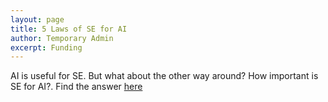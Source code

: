 ```yaml
---
layout: page
title: 5 Laws of SE for AI
author: Temporary Admin
excerpt: Funding
---
```



AI is useful for SE. But what about the other way around? How important is SE for AI?. Find the answer <a href="https://github.com/ai-se/sailon/blob/master/docs/5lawsSE4ai.pdf">here</a>

